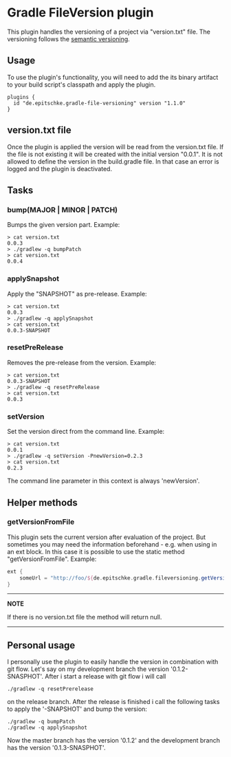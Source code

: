 # Gradle FileVersion plugin

This plugin handles the versioning of a project via "version.txt" file.
The versioning follows the [semantic versioning](https://semver.org/).

## Usage

To use the plugin's functionality, you will need to add the its binary artifact to your build script's classpath and apply the plugin.
```
plugins {
  id "de.epitschke.gradle-file-versioning" version "1.1.0"
}
```

## version.txt file

Once the plugin is applied the version will be read from the version.txt file.
If the file is not existing it will be created with the initial version "0.0.1".
It is not allowed to define the version in the build.gradle file.
In that case an error is logged and the plugin is deactivated.

## Tasks

### bump(MAJOR | MINOR | PATCH)

Bumps the given version part. Example:

```
> cat version.txt
0.0.3
> ./gradlew -q bumpPatch
> cat version.txt
0.0.4
```

### applySnapshot

Apply the "SNAPSHOT" as pre-release. Example:

```
> cat version.txt
0.0.3
> ./gradlew -q applySnapshot
> cat version.txt
0.0.3-SNAPSHOT
```

### resetPreRelease
 
Removes the pre-release from the version. Example:

```
> cat version.txt
0.0.3-SNAPSHOT
> ./gradlew -q resetPreRelease
> cat version.txt
0.0.3
```

### setVersion

Set the version direct from the command line. Example:

```
> cat version.txt
0.0.1
> ./gradlew -q setVersion -PnewVersion=0.2.3
> cat version.txt
0.2.3
```

The command line parameter in this context is always 'newVersion'.

## Helper methods

### getVersionFromFile

This plugin sets the current version after evaluation of the project.
But sometimes you may need the information beforehand - e.g. when using in an ext block.
In this case it is possible to use the static method "getVersionFromFile".
Example:

```groovy
ext {
	someUrl = "http://foo/${de.epitschke.gradle.fileversioning.getVersionFromFile().endsWith('SNAPSHOT') ? "snapshot" : "release"}"
}
```

---
**NOTE**

If there is no version.txt file the method will return null.

---

## Personal usage

I personally use the plugin to easily handle the version in combination with git flow.
Let's say on my development branch the version '0.1.2-SNASPHOT'.
After i start a release with git flow i will call 

```
./gradlew -q resetPrerelease
```

on the release branch.
After the release is finished i call the following tasks to apply the '-SNAPSHOT' and bump the version:

```
./gradlew -q bumpPatch
./gradlew -q applySnapshot
```

Now the master branch has the version '0.1.2' and the development branch has the version '0.1.3-SNASPHOT'.